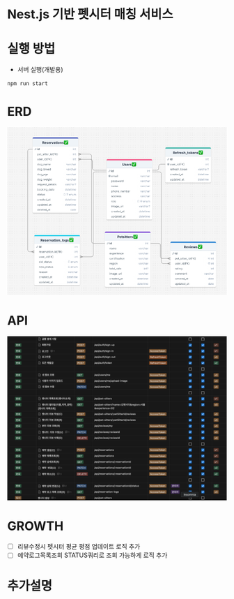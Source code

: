 # Nest.js 기반 펫시터 매칭 서비스

# 실행 방법

- 서버 실행(개발용)

```sh
npm run start
```

# ERD

![ERD](./images/ERD.png)

# API

![API명세서](./images/API.png)

# GROWTH

- [ ] 리뷰수정시 펫시터 평균 평점 업데이트 로직 추가
- [ ] 예약로그목록조회 STATUS쿼리로 조회 가능하게 로직 추가

# 추가설명
